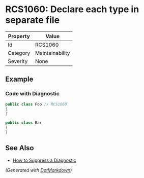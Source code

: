 # RCS1060: Declare each type in separate file

| Property | Value           |
| -------- | --------------- |
| Id       | RCS1060         |
| Category | Maintainability |
| Severity | None            |

## Example

### Code with Diagnostic

```csharp
public class Foo // RCS1060
{
}

public class Bar
{
}
```

## See Also

* [How to Suppress a Diagnostic](../HowToConfigureAnalyzers.md#how-to-suppress-a-diagnostic)


*\(Generated with [DotMarkdown](http://github.com/JosefPihrt/DotMarkdown)\)*